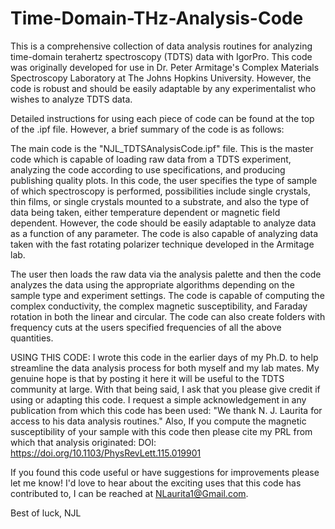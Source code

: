 # Time-Domain-THz-Analysis-Code

This is a comprehensive collection of data analysis routines for analyzing time-domain terahertz spectroscopy (TDTS) data with IgorPro.  This code was originally developed for use in Dr. Peter Armitage's Complex Materials Spectroscopy Laboratory at The Johns Hopkins University.  However, the code is robust and should be easily adaptable by any experimentalist who wishes to analyze TDTS data.

Detailed instructions for using each piece of code can be found at the top of the .ipf file.  However, a brief summary of the code is as follows:

The main code is the "NJL_TDTSAnalysisCode.ipf" file.  This is the master code which is capable of loading raw data from a TDTS experiment, analyzing the code according to use specifications, and producing publishing quality plots.  In this code, the user specifies the type of sample of which spectroscopy is performed, possibilities include single crystals, thin films, or single crystals mounted to a substrate, and also the type of data being taken, either temperature dependent or magnetic field dependent.  However, the code should be easily adaptable to analyze data as a function of any parameter.  The code is also capable of analyzing data taken with the fast rotating polarizer technique developed in the Armitage lab. 

The user then loads the raw data via the analysis palette and then the code analyzes the data using the appropriate algorithms depending on the sample type and experiment settings.  The code is capable of computing the complex conductivity, the complex magnetic susceptibility, and Faraday rotation in both the linear and circular.  The code can also create folders with frequency cuts at the users specified frequencies of all the above quantities.

USING THIS CODE:
I wrote this code in the earlier days of my Ph.D. to help streamline the data analysis process for both myself and my lab mates.  My genuine hope is that by posting it here it will be useful to the TDTS community at large.  With that being said, I ask that you please give credit if using or adapting this code.  I request a simple acknowledgement in any publication from which this code has been used: "We thank N. J. Laurita for access to his data analysis routines."  Also, If you compute the magnetic susceptibility of your sample with this code then please cite my PRL from which that analysis originated: DOI: https://doi.org/10.1103/PhysRevLett.115.019901

If you found this code useful or have suggestions for improvements please let me know! I'd love to hear about the exciting uses that this code has contributed to, I can be reached at NLaurita1@Gmail.com.

Best of luck,
NJL
